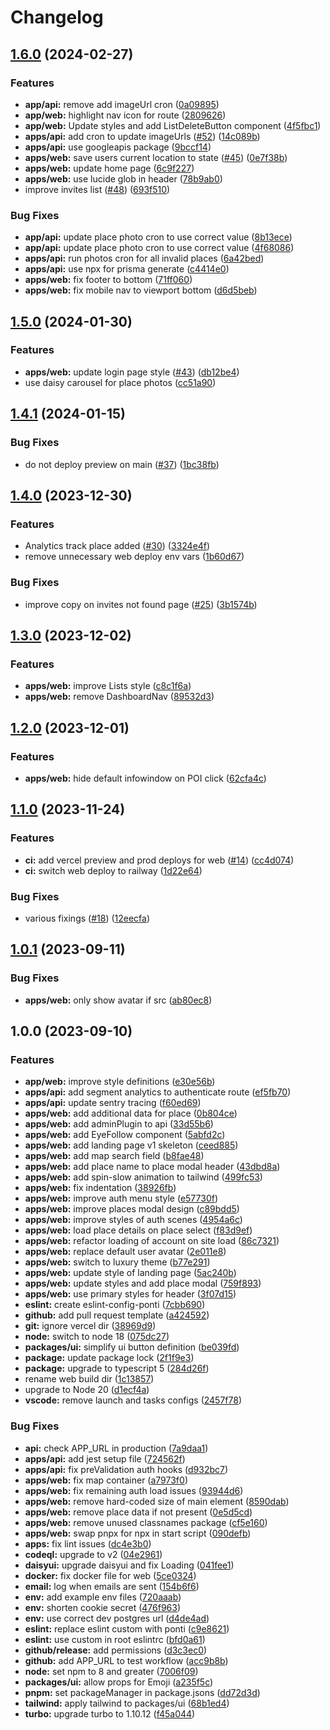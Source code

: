 # Changelog

## [1.6.0](https://github.com/theponti/rocco/compare/v1.5.0...v1.6.0) (2024-02-27)


### Features

* **app/api:** remove add imageUrl cron ([0a09895](https://github.com/theponti/rocco/commit/0a0989565af7f8a213067e54e188f9ad69267770))
* **app/web:** highlight nav icon for route ([2809626](https://github.com/theponti/rocco/commit/2809626b5bdd9336502092265b43cf9d4976e5b5))
* **app/web:** Update styles and add ListDeleteButton component ([4f5fbc1](https://github.com/theponti/rocco/commit/4f5fbc1b075e9924b9ea120c3d12ac8d0b39f3f5))
* **apps/api:** add cron to update imageUrls ([#52](https://github.com/theponti/rocco/issues/52)) ([14c089b](https://github.com/theponti/rocco/commit/14c089b402896e6f728ee90bfe4df8f0064250cb))
* **apps/api:** use googleapis package ([9bccf14](https://github.com/theponti/rocco/commit/9bccf14ee68dab194ae7c4372e5dc9844eba1364))
* **apps/web:** save users current location to state ([#45](https://github.com/theponti/rocco/issues/45)) ([0e7f38b](https://github.com/theponti/rocco/commit/0e7f38bcdc2791761e7b290d1f838b50dd8e89ce))
* **apps/web:** update home page ([6c9f227](https://github.com/theponti/rocco/commit/6c9f227ca36b6d3168cfba4057c3fa8f77511118))
* **apps/web:** use lucide glob in header ([78b9ab0](https://github.com/theponti/rocco/commit/78b9ab0b8b45133b329fea485bbe43d64b0708a8))
* improve invites list ([#48](https://github.com/theponti/rocco/issues/48)) ([693f510](https://github.com/theponti/rocco/commit/693f510aff87e0796c94d62d65363cae6ac0de5a))


### Bug Fixes

* **app/api:** update place photo cron to use correct value ([8b13ece](https://github.com/theponti/rocco/commit/8b13ece409ed83589d27c33c60ced637ee25cf10))
* **app/api:** update place photo cron to use correct value ([4f68086](https://github.com/theponti/rocco/commit/4f68086697f6873980dec50ce515df9ab4840806))
* **apps/api:** run photos cron for all invalid places ([6a42bed](https://github.com/theponti/rocco/commit/6a42bed2830ce8a47ce06953998b6251cc7ea1da))
* **apps/api:** use npx for prisma generate ([c4414e0](https://github.com/theponti/rocco/commit/c4414e0d55c5442d673452a213f7e047b41854e4))
* **apps/web:** fix footer to bottom ([71ff060](https://github.com/theponti/rocco/commit/71ff060f860bbd2bc3095e9340643ea532b663a1))
* **apps/web:** fix mobile nav to viewport bottom ([d6d5beb](https://github.com/theponti/rocco/commit/d6d5beb40c4f3781d8f48ad307f0223b553012d3))

## [1.5.0](https://github.com/theponti/rocco/compare/v1.4.1...v1.5.0) (2024-01-30)


### Features

* **apps/web:** update login page style ([#43](https://github.com/theponti/rocco/issues/43)) ([db12be4](https://github.com/theponti/rocco/commit/db12be4f2a6104429b3044e481b9c909f25bbb19))
* use daisy carousel for place photos ([cc51a90](https://github.com/theponti/rocco/commit/cc51a90fdc90ae261ae6d2a924169b8bab234248))

## [1.4.1](https://github.com/theponti/rocco/compare/v1.4.0...v1.4.1) (2024-01-15)


### Bug Fixes

* do not deploy preview on main ([#37](https://github.com/theponti/rocco/issues/37)) ([1bc38fb](https://github.com/theponti/rocco/commit/1bc38fb088218e8c7cf5c76533d99f85b908366b))

## [1.4.0](https://github.com/theponti/rocco/compare/v1.3.0...v1.4.0) (2023-12-30)


### Features

* Analytics track place added ([#30](https://github.com/theponti/rocco/issues/30)) ([3324e4f](https://github.com/theponti/rocco/commit/3324e4f3c66217001211ba8fa808ea24747deb83))
* remove unnecessary web deploy env vars ([1b60d67](https://github.com/theponti/rocco/commit/1b60d67d94a120ef49395984fb2305a5946bf23f))


### Bug Fixes

* improve copy on invites not found page ([#25](https://github.com/theponti/rocco/issues/25)) ([3b1574b](https://github.com/theponti/rocco/commit/3b1574bcf74642e244ba6a7e82f7a172aefbe61c))

## [1.3.0](https://github.com/theponti/rocco/compare/v1.2.0...v1.3.0) (2023-12-02)


### Features

* **apps/web:** improve Lists style ([c8c1f6a](https://github.com/theponti/rocco/commit/c8c1f6a5a3821fc49d2489cb6a5d0691e9b0737f))
* **apps/web:** remove DashboardNav ([89532d3](https://github.com/theponti/rocco/commit/89532d31d2667ac4f1f5912866c83c9d3a6bf13d))

## [1.2.0](https://github.com/theponti/rocco/compare/v1.1.0...v1.2.0) (2023-12-01)


### Features

* **apps/web:** hide default infowindow on POI click ([62cfa4c](https://github.com/theponti/rocco/commit/62cfa4c47af757c1b66e0fb21ff090848ed2a014))

## [1.1.0](https://github.com/theponti/rocco/compare/v1.0.1...v1.1.0) (2023-11-24)


### Features

* **ci:** add vercel preview and prod deploys for web ([#14](https://github.com/theponti/rocco/issues/14)) ([cc4d074](https://github.com/theponti/rocco/commit/cc4d074418924bce1ecb688378243733534fea90))
* **ci:** switch web deploy to railway ([1d22e64](https://github.com/theponti/rocco/commit/1d22e644effe153f45f049178ea635182bca2fe6))


### Bug Fixes

* various fixings ([#18](https://github.com/theponti/rocco/issues/18)) ([12eecfa](https://github.com/theponti/rocco/commit/12eecfaab901da3aa8aac47e6be319cde4b36404))

## [1.0.1](https://github.com/theponti/rocco/compare/v1.0.0...v1.0.1) (2023-09-11)


### Bug Fixes

* **apps/web:** only show avatar if src ([ab80ec8](https://github.com/theponti/rocco/commit/ab80ec882aec765ae01ce9b5aaba2138580389a8))

## 1.0.0 (2023-09-10)


### Features

* **app/web:** improve style definitions ([e30e56b](https://github.com/theponti/rocco/commit/e30e56b71b7d2136fb34e7274d192c638a04b218))
* **apps/api:** add segment analytics to authenticate route ([ef5fb70](https://github.com/theponti/rocco/commit/ef5fb7052face0ea3451ddbc19f4210bae1ee6ae))
* **apps/api:** update sentry tracing ([f60ed69](https://github.com/theponti/rocco/commit/f60ed69789b589681aa0846924c85ab0a7351aab))
* **apps/web:** add additional data for place ([0b804ce](https://github.com/theponti/rocco/commit/0b804ce0ea84b5e40f3b27855d9ca5673ee8e0e6))
* **apps/web:** add adminPlugin to api ([33d55b6](https://github.com/theponti/rocco/commit/33d55b61f93f09a24998bafee2b7cf1523d6e691))
* **apps/web:** add EyeFollow component ([5abfd2c](https://github.com/theponti/rocco/commit/5abfd2c7e1ce70f00f555e9fc7cfb98678b21d7f))
* **apps/web:** add landing page v1 skeleton ([ceed885](https://github.com/theponti/rocco/commit/ceed8858712b6760a044a00573d91d689197a1fb))
* **apps/web:** add map search field ([b8fae48](https://github.com/theponti/rocco/commit/b8fae48a84fe8a1f8428c52535839cec15f00f76))
* **apps/web:** add place name to place modal header ([43dbd8a](https://github.com/theponti/rocco/commit/43dbd8ad3b6ceba0073f395bb379a17588d64643))
* **apps/web:** add spin-slow animation to tailwind ([499fc53](https://github.com/theponti/rocco/commit/499fc5372909740aaefb341c5f02a4c5063c9884))
* **apps/web:** fix indentation ([38926fb](https://github.com/theponti/rocco/commit/38926fbaf39cd3f15ff7ff3481060d2dd74acce7))
* **apps/web:** improve auth menu style ([e57730f](https://github.com/theponti/rocco/commit/e57730f31078079190c61ed2b4eec184631315a6))
* **apps/web:** improve places modal design ([c89bdd5](https://github.com/theponti/rocco/commit/c89bdd5918ae5902b888c474325391d8d8489507))
* **apps/web:** improve styles of auth scenes ([4954a6c](https://github.com/theponti/rocco/commit/4954a6c0ca29c3ebdc7772299800e68cb67a6226))
* **apps/web:** load place details on place select ([f83d9ef](https://github.com/theponti/rocco/commit/f83d9ef5745b2dd3f497215ec75df39630fce388))
* **apps/web:** refactor loading of account on site load ([86c7321](https://github.com/theponti/rocco/commit/86c7321257f974e01751af17299ea8d7546138fb))
* **apps/web:** replace default user avatar ([2e011e8](https://github.com/theponti/rocco/commit/2e011e8c05a0ba204e31659344dfb0fe76295f14))
* **apps/web:** switch to luxury theme ([b77e291](https://github.com/theponti/rocco/commit/b77e2917fd4b5b6129f4612305c2f1e58f4e8d87))
* **apps/web:** update style of landing page ([5ac240b](https://github.com/theponti/rocco/commit/5ac240bac6804bea7a34cfa6f58d33e432506fe8))
* **apps/web:** update styles and add place modal ([759f893](https://github.com/theponti/rocco/commit/759f893423a3c15427f10d8f5adbcf1aa2891249))
* **apps/web:** use primary styles for header ([3f07d15](https://github.com/theponti/rocco/commit/3f07d15a7340a067c28a4a66004e4db473d90302))
* **eslint:** create eslint-config-ponti ([7cbb690](https://github.com/theponti/rocco/commit/7cbb69096b456af9d4e97157a1f0c47f830bbd91))
* **github:** add pull request template ([a424592](https://github.com/theponti/rocco/commit/a424592f9eacd4e545e4d317ce1264ad5f3f32be))
* **git:** ignore vercel dir ([38969d9](https://github.com/theponti/rocco/commit/38969d9648ba62426deecf8556d5cf48836a62e4))
* **node:** switch to node 18 ([075dc27](https://github.com/theponti/rocco/commit/075dc2720b410d04dcaf5b69dd093e4179fad487))
* **packages/ui:** simplify ui button definition ([be039fd](https://github.com/theponti/rocco/commit/be039fdcc90a130eacf43df9e920c9a20413bb66))
* **package:** update package lock ([2f1f9e3](https://github.com/theponti/rocco/commit/2f1f9e363542e3053deb859decd5ff51649865d8))
* **package:** upgrade to typescript 5 ([284d26f](https://github.com/theponti/rocco/commit/284d26f3c3aae45969473f2695d74991386d8e5c))
* rename web build dir ([1c13857](https://github.com/theponti/rocco/commit/1c138575515c53eb72fb90c9bb7a9cc213c8e5c3))
* upgrade to Node 20 ([d1ecf4a](https://github.com/theponti/rocco/commit/d1ecf4a38c364b269d5fe0e765008a93c3d9c7ab))
* **vscode:** remove launch and tasks configs ([2457f78](https://github.com/theponti/rocco/commit/2457f78726d661b66abb6e02c4634479a666e772))


### Bug Fixes

* **api:** check APP_URL in production ([7a9daa1](https://github.com/theponti/rocco/commit/7a9daa19022bcf4e0e5af4a4699d3a29937566e3))
* **apps/api:** add jest setup file ([724562f](https://github.com/theponti/rocco/commit/724562fdbe6857b1f6f479a452e34f1d3e4e44ed))
* **apps/api:** fix preValidation auth hooks ([d932bc7](https://github.com/theponti/rocco/commit/d932bc70aebb4b86147ed55f7df2f7a282408401))
* **apps/web:** fix map container ([a7973f0](https://github.com/theponti/rocco/commit/a7973f0da3791324a6950b2ff535e100b2cedaf1))
* **apps/web:** fix remaining auth load issues ([93944d6](https://github.com/theponti/rocco/commit/93944d658c1ccd8c25335f9bad9765782b723692))
* **apps/web:** remove hard-coded size of main element ([8590dab](https://github.com/theponti/rocco/commit/8590dab1ec83107027b24b6789386c365bb552c1))
* **apps/web:** remove place data if not present ([0e5d5cd](https://github.com/theponti/rocco/commit/0e5d5cdfa55b1eab60335a0964f7bb558c336565))
* **apps/web:** remove unused classnames package ([cf5e160](https://github.com/theponti/rocco/commit/cf5e160b4d72daa737d5fbefbd9ba56f2a7d3448))
* **apps/web:** swap pnpx for npx in start script ([090defb](https://github.com/theponti/rocco/commit/090defba7f37b3b990276fe0b6ab32af537cef39))
* **apps:** fix lint issues ([dc4e3b0](https://github.com/theponti/rocco/commit/dc4e3b0d824ffa93a18e46cc3af3293f4bae0928))
* **codeql:** upgrade to v2 ([04e2961](https://github.com/theponti/rocco/commit/04e2961f828832ffa19c4b50c21dbca737f7b3e4))
* **daisyui:** upgrade daisyui and fix Loading ([041fee1](https://github.com/theponti/rocco/commit/041fee19407da4790e4d2e4ecb8cedfad8e41426))
* **docker:** fix docker file for web ([5ce0324](https://github.com/theponti/rocco/commit/5ce0324075932d3849c1a2c95c3448dab46ffa38))
* **email:** log when emails are sent ([154b6f6](https://github.com/theponti/rocco/commit/154b6f622262b587dc8a941eaf81ba8e0f0a4376))
* **env:** add example env files ([720aaab](https://github.com/theponti/rocco/commit/720aaab45b515bab78cda9ba4171bcb7e9ad24cd))
* **env:** shorten cookie secret ([476f963](https://github.com/theponti/rocco/commit/476f9638363bdc026f86716e85ceaf74be019027))
* **env:** use correct dev postgres url ([d4de4ad](https://github.com/theponti/rocco/commit/d4de4ad1c375fda76212f0b0c76580a6ca21ea3a))
* **eslint:** replace eslint custom with ponti ([c9e8621](https://github.com/theponti/rocco/commit/c9e86216e72d0124e943d37434499898c84fded7))
* **eslint:** use custom in root eslintrc ([bfd0a61](https://github.com/theponti/rocco/commit/bfd0a61561598f3ba3d90d5eebdcdb3dfc6f5727))
* **github/release:** add permissions ([d3c3ec0](https://github.com/theponti/rocco/commit/d3c3ec0d478554869a0727839555ba17f734cf60))
* **github:** add APP_URL to test workflow ([acc9b8b](https://github.com/theponti/rocco/commit/acc9b8b3507d232dd9a6bd862202da6a546b1dd2))
* **node:** set npm to 8 and greater ([7006f09](https://github.com/theponti/rocco/commit/7006f09a07d123cbcf28c3ee70ef424eb3ef3a51))
* **packages/ui:** allow props for Emoji ([a235f5c](https://github.com/theponti/rocco/commit/a235f5ccf66c41a837f7df045e047e19cee6415f))
* **pnpm:** set packageManager in package.jsons ([dd72d3d](https://github.com/theponti/rocco/commit/dd72d3d68be553ee74e63a3a99dd6a86a09c9d18))
* **tailwind:** apply tailwind to packages/ui ([68b1ed4](https://github.com/theponti/rocco/commit/68b1ed46eb657c2e60cd6f32a9048ba1bb7f01f7))
* **turbo:** upgrade turbo to 1.10.12 ([f45a044](https://github.com/theponti/rocco/commit/f45a044f5cdeb05147cff2673e486da38ef914e1))
